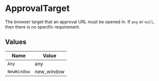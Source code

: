 # ApprovalTarget

The browser target that an approval URL must be opened in. If `any` or `null`, then there is no specific requirement.


## Values

| Name        | Value       |
| ----------- | ----------- |
| `Any`       | any         |
| `NewWindow` | new_window  |